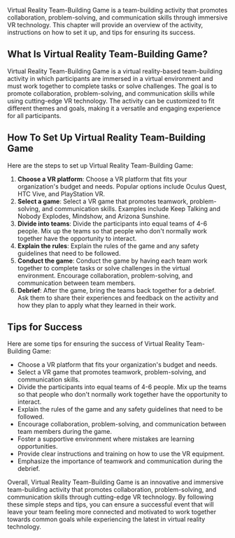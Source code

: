 
Virtual Reality Team-Building Game is a team-building activity that promotes collaboration, problem-solving, and communication skills through immersive VR technology. This chapter will provide an overview of the activity, instructions on how to set it up, and tips for ensuring its success.

What Is Virtual Reality Team-Building Game?
-------------------------------------------

Virtual Reality Team-Building Game is a virtual reality-based team-building activity in which participants are immersed in a virtual environment and must work together to complete tasks or solve challenges. The goal is to promote collaboration, problem-solving, and communication skills while using cutting-edge VR technology. The activity can be customized to fit different themes and goals, making it a versatile and engaging experience for all participants.

How To Set Up Virtual Reality Team-Building Game
------------------------------------------------

Here are the steps to set up Virtual Reality Team-Building Game:

1. **Choose a VR platform**: Choose a VR platform that fits your organization's budget and needs. Popular options include Oculus Quest, HTC Vive, and PlayStation VR.
2. **Select a game**: Select a VR game that promotes teamwork, problem-solving, and communication skills. Examples include Keep Talking and Nobody Explodes, Mindshow, and Arizona Sunshine.
3. **Divide into teams**: Divide the participants into equal teams of 4-6 people. Mix up the teams so that people who don't normally work together have the opportunity to interact.
4. **Explain the rules**: Explain the rules of the game and any safety guidelines that need to be followed.
5. **Conduct the game**: Conduct the game by having each team work together to complete tasks or solve challenges in the virtual environment. Encourage collaboration, problem-solving, and communication between team members.
6. **Debrief**: After the game, bring the teams back together for a debrief. Ask them to share their experiences and feedback on the activity and how they plan to apply what they learned in their work.

Tips for Success
----------------

Here are some tips for ensuring the success of Virtual Reality Team-Building Game:

* Choose a VR platform that fits your organization's budget and needs.
* Select a VR game that promotes teamwork, problem-solving, and communication skills.
* Divide the participants into equal teams of 4-6 people. Mix up the teams so that people who don't normally work together have the opportunity to interact.
* Explain the rules of the game and any safety guidelines that need to be followed.
* Encourage collaboration, problem-solving, and communication between team members during the game.
* Foster a supportive environment where mistakes are learning opportunities.
* Provide clear instructions and training on how to use the VR equipment.
* Emphasize the importance of teamwork and communication during the debrief.

Overall, Virtual Reality Team-Building Game is an innovative and immersive team-building activity that promotes collaboration, problem-solving, and communication skills through cutting-edge VR technology. By following these simple steps and tips, you can ensure a successful event that will leave your team feeling more connected and motivated to work together towards common goals while experiencing the latest in virtual reality technology.
